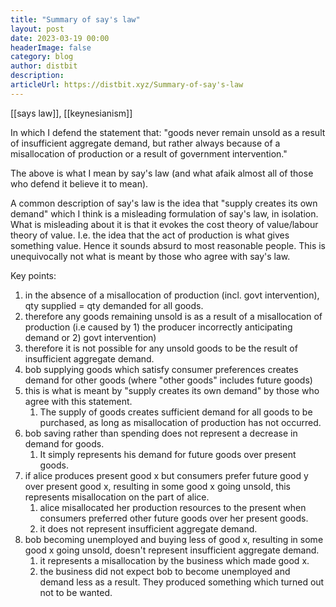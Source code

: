 ```yaml
---
title: "Summary of say's law"
layout: post
date: 2023-03-19 00:00
headerImage: false
category: blog
author: distbit
description: 
articleUrl: https://distbit.xyz/Summary-of-say's-law
---
```


[[says law]], [[keynesianism]]

In which I defend the statement that: "goods never remain unsold as a result of insufficient aggregate demand, but rather always because of a misallocation of production or a result of government intervention."

The above is what I mean by say's law (and what afaik almost all of those who defend it believe it to mean).

A common description of say's law is the idea that "supply creates its own demand" which I think is a misleading formulation of say's law, in isolation. 
What is misleading about it is that it evokes the cost theory of value/labour theory of value. I.e. the idea that the act of production is what gives something value. Hence it sounds absurd to most reasonable people. 
This is unequivocally not what is meant by those who agree with say's law.  


Key points:
1. in the absence of a misallocation of production (incl. govt intervention), qty supplied = qty demanded for all goods.
2. therefore any goods remaining unsold is as a result of a misallocation of production (i.e caused by 1) the producer incorrectly anticipating demand or 2) govt intervention)
3. therefore it is not possible for any unsold goods to be the result of insufficient aggregate demand.
4. bob supplying goods which satisfy consumer preferences creates demand for other goods (where "other goods" includes future goods)
5. this is what is meant by "supply creates its own demand" by those who agree with this statement.
	1. The supply of goods creates sufficient demand for all goods to be purchased, as long as misallocation of production has not occurred.
6. bob saving rather than spending does not represent a decrease in demand for goods.
	1. It simply represents his demand for future goods over present goods.
7. if alice produces present good x but consumers prefer future good y over present good x, resulting in some good x going unsold, this represents misallocation on the part of alice. 
    1. alice misallocated her production resources to the present when consumers preferred other future goods over her present goods.
    2. it does not represent insufficient aggregate demand.
8. bob becoming unemployed and buying less of good x, resulting in some good x going unsold, doesn't represent insufficient aggregate demand.
    1. it represents a misallocation by the business which made good x. 
    2. the business did not expect bob to become unemployed and demand less as a result. They produced something which turned out not to be wanted.